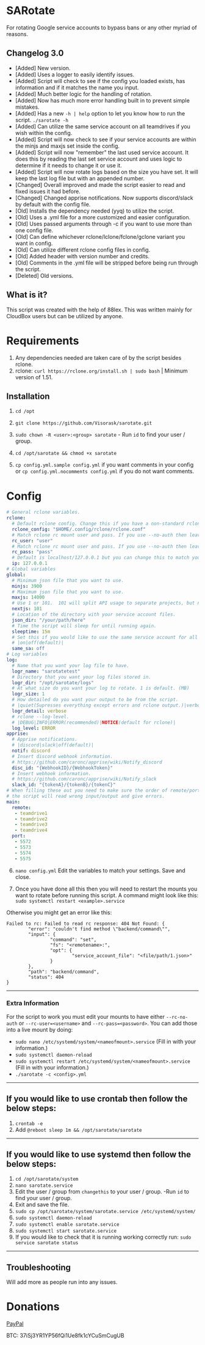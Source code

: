 # SARotate
For rotating Google service accounts to bypass bans or any other myriad of reasons.

## Changelog 3.0
   - [Added] New version.
   - [Added] Uses a logger to easily identify issues.
   - [Added] Script will check to see if the config you loaded exists, has information and if it matches the name you input.
   - [Added] Much better logic for the handling of rotation.
   - [Added] Now has much more error handling built in to prevent simple mistakes.
   - [Added] Has a new `-h | help` option to let you know how to run the script. `./sarotate -h`
   - [Added] Can utilize the same service account on all teamdrives if you wish within the config.
   - [Added] Script will now check to see if your service accounts are within the minjs and maxjs set inside the config.
   - [Added] Script will now "remember" the last used service account. It does this by reading the last set service account and uses logic to determine if it needs to change it or use it.
   - [Added] Script will now rotate logs based on the size you have set. It will keep the last log file but with an appended number.
   - [Changed] Overall improved and made the script easier to read and fixed issues it had before.
   - [Changed] Changed apprise notifications. Now supports discord/slack by default with the config file.
   - [Old] Installs the dependency needed (yyq) to utilize the script.
   - [Old] Uses a .yml file for a more customized and easier configuration.
   - [Old] Uses passed arguments through -c if you want to use more than one config file.
   - [Old] Can define whichever rclone/lclone/fclone/gclone variant you want in config.
   - [Old] Can utilize different rclone config files in config.
   - [Old] Added header with version number and credits.
   - [Old] Comments in the .yml file will be stripped before being run through the script.
   - [Deleted] Old versions.

## What is it?
This script was created with the help of 88lex. This was written mainly for CloudBox users but can be utilized by anyone.

# Requirements
 1. Any dependencies needed are taken care of by the script besides rclone.
 2. rclone: `curl https://rclone.org/install.sh | sudo bash` | Minimum version of 1.51.

## Installation
1. `cd /opt`

2. `git clone https://github.com/Visorask/sarotate.git`

3. `sudo chown -R <user>:<group> sarotate` - Run `id` to find your user / group.

4. `cd /opt/sarotate && chmod +x sarotate`

5. `cp config.yml.sample config.yml` if you want comments in your config or `cp config.yml.nocomments config.yml` if you do not want comments.

# Config
```yml
# General rclone variables.
rclone:
  # Default rclone config. Change this if you have a non-standard rclone config location.
  rclone_config: "$HOME/.config/rclone/rclone.conf"
  # Match rclone rc mount user and pass. If you use --no-auth then leave as default.
  rc_user: "user"
  # Match rclone rc mount user and pass. If you use --no-auth then leave as default.
  rc_pass: "pass"
  # Default is localhost/127.0.0.1 but you can change this to match your IP for RC.
  ip: 127.0.0.1
# Global variables
global:
  # Minimum json file that you want to use.
  minjs: 3900
  # Maximum json file that you want to use.
  maxjs: 14000
  # Use 1 or 101.  101 will split API usage to separate projects, but needs many service accounts.
  nextjs: 101
  # Location of the directory with your service account files.
  json_dir: "/your/path/here"
  # Time the script will sleep for until running again.
  sleeptime: 15m
  # Set this if you would like to use the same service account for all remotes.
  # |on|off(default)|
  same_sa: off
# Log variables
log:
  # Name that you want your log file to have.
  logr_name: "sarotatetest"
  # Directory that you want your log files stored in.
  logr_dir: "/opt/sarotate/logs"
  # At what size do you want your log to rotate. 1 is default. (MB)
  logr_size: 1
  # How detailed do you want your output to be from the script.
  # |quiet(Supresses everything except errors and rclone output.)|verbose(default)(Everything is printed.)|
  logr_detail: verbose
  # rclone --log-level.
  # |DEBUG|INFO|ERROR(recommended)|NOTICE(default for rclone)|
  log_level: ERROR
apprise:
  # Apprise notifications.
  # |discord|slack|off(default)|
  notif: discord
  # Insert discord webhook information.
  # https://github.com/caronc/apprise/wiki/Notify_discord
  disc_id: "{WebhookID}/{WebhookToken}"
  # Insert webhook information.
  # https://github.com/caronc/apprise/wiki/Notify_slack
  slack_id: "{tokenA}/{tokenB}/{tokenC}"
# When filling these out you need to make sure the order of remote/port goes together or else
# the script will read wrong input/output and give errors.
main:
  remote:
   - teamdrive1
   - teamdrive2
   - teamdrive3
   - teamdrive4
  port:
   - 5572
   - 5573
   - 5574
   - 5575
```   

6. `nano config.yml` Edit the variables to match your settings. Save and close.

7. Once you have done all this then you will need to restart the mounts you want to rotate before running this script. A command might look like this: ```sudo systemctl restart <example>.service```

  Otherwise you might get an error like this:
```
Failed to rc: Failed to read rc response: 404 Not Found: {
        "error": "couldn't find method \"backend/command\"",
        "input": {
                "command": "set",
                "fs": "<remotename>:",
                "opt": {
                        "service_account_file": "<file/path/1.json>"
                }
        },
        "path": "backend/command",
        "status": 404
}
```

---

### Extra Information
   For the script to work you must edit your mounts to have either `--rc-no-auth` or `--rc-user=<username>` and `--rc-pass=<password>`. You can add those into a live mount by doing:

   - `sudo nano /etc/systemd/system/<nameofmount>.service` (Fill in <nameofmount> with your information.)
   - `sudo systemctl daemon-reload`
   - `sudo systemctl restart /etc/systemd/system/<nameofmount>.service` (Fill in <nameofmount> with your information.)
   - `./sarotate -c <config>.yml`


---

## If you would like to use crontab then follow the below steps:
  1. `crontab -e`
  2. Add `@reboot sleep 1m && /opt/sarotate/sarotate`
 ---

## If you would like to use systemd then follow the below steps:
  1. `cd /opt/sarotate/system`
  2. `nano sarotate.service`  
  3. Edit the user / group from `changethis` to your user / group. -Run `id` to find your user / group.   
  4. Exit and save the file.   
  5. `sudo cp /opt/sarotate/system/sarotate.service /etc/systemd/system/`  
  6. `sudo systemctl daemon-reload`  
  7. `sudo systemctl enable sarotate.service`  
  8. `sudo systemctl start sarotate.service`  
  9. If you would like to check that it is running working correctly run: `sudo service sarotate status`
---

## Troubleshooting
Will add more as people run into any issues.

# Donations

[PayPal](https://paypal.me/RRussell603)

BTC: 37iSj3YR1YP56fQi1Ue8fk1cYCuSmCugUB
